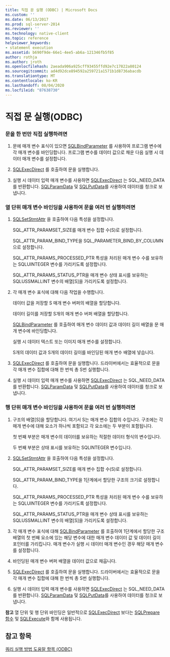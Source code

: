 ```yaml
---
title: 직접 문 실행 (ODBC) | Microsoft Docs
ms.custom: ''
ms.date: 06/13/2017
ms.prod: sql-server-2014
ms.reviewer: ''
ms.technology: native-client
ms.topic: reference
helpviewer_keywords:
- statement execution
ms.assetid: b690f9de-66e1-4ee5-ab6a-121346fb5f85
author: rothja
ms.author: jroth
ms.openlocfilehash: 2aeada906a925cff93455ffd92e7c17822a80124
ms.sourcegitcommit: ad4d92dce894592a259721a1571b1d8736abacdb
ms.translationtype: MT
ms.contentlocale: ko-KR
ms.lasthandoff: 08/04/2020
ms.locfileid: "87638730"
---
```

# <a name="execute-a-statement-directly-odbc"></a>직접 문 실행(ODBC)
    
### <a name="to-execute-a-statement-directly-and-one-time-only"></a>문을 한 번만 직접 실행하려면  
  
1.  문에 매개 변수 표식이 있으면 [SQLBindParameter](../../native-client-odbc-api/sqlbindparameter.md) 를 사용하여 프로그램 변수에 각 매개 변수를 바인딩합니다. 프로그램 변수를 데이터 값으로 채운 다음 실행 시 데이터 매개 변수를 설정합니다.  
  
2.  [SQLExecDirect](https://go.microsoft.com/fwlink/?LinkId=58399) 를 호출하여 문을 실행합니다.  
  
3.  실행 시 데이터 입력 매개 변수를 사용하면 [SQLExecDirect](https://go.microsoft.com/fwlink/?LinkId=58399) 는 SQL_NEED_DATA를 반환합니다. [SQLParamData](https://go.microsoft.com/fwlink/?LinkId=58405) 및 [SQLPutData](../../native-client-odbc-api/sqlputdata.md)를 사용하여 데이터를 청크로 보냅니다.  
  
### <a name="to-execute-a-statement-multiple-times-by-using-column-wise-parameter-binding"></a>열 단위 매개 변수 바인딩을 사용하여 문을 여러 번 실행하려면  
  
1.  [SQLSetStmtAttr](../../native-client-odbc-api/sqlsetstmtattr.md) 을 호출하여 다음 특성을 설정합니다.  
  
     SQL_ATTR_PARAMSET_SIZE를 매개 변수 집합 수(S)로 설정합니다.  
  
     SQL_ATTR_PARAM_BIND_TYPE을 SQL_PARAMETER_BIND_BY_COLUMN으로 설정합니다.  
  
     SQL_ATTR_PARAMS_PROCESSED_PTR 특성을 처리된 매개 변수 수를 보유하는 SQLUINTEGER 변수를 가리키도록 설정합니다.  
  
     SQL_ATTR_PARAMS_STATUS_PTR을 매개 변수 상태 표시를 보유하는 SQLUSSMALLINT 변수의 배열[S]을 가리키도록 설정합니다.  
  
2.  각 매개 변수 표식에 대해 다음 작업을 수행합니다.  
  
     데이터 값을 저장할 S 매개 변수 버퍼의 배열을 할당합니다.  
  
     데이터 길이를 저장할 S개의 매개 변수 버퍼 배열을 할당합니다.  
  
     [SQLBindParameter](../../native-client-odbc-api/sqlbindparameter.md) 를 호출하여 매개 변수 데이터 값과 데이터 길이 배열을 문 매개 변수에 바인딩합니다.  
  
     실행 시 데이터 텍스트 또는 이미지 매개 변수를 설정합니다.  
  
     S개의 데이터 값과 S개의 데이터 길이를 바인딩된 매개 변수 배열에 넣습니다.  
  
3.  [SQLExecDirect](https://go.microsoft.com/fwlink/?LinkId=58399) 를 호출하여 문을 실행합니다. 드라이버에서는 효율적으로 문을 각 매개 변수 집합에 대해 한 번씩 총 S번 실행합니다.  
  
4.  실행 시 데이터 입력 매개 변수를 사용하면 [SQLExecDirect](https://go.microsoft.com/fwlink/?LinkId=58399) 는 SQL_NEED_DATA를 반환합니다. [SQLParamData](https://go.microsoft.com/fwlink/?LinkId=58405) 및 [SQLPutData](../../native-client-odbc-api/sqlputdata.md)를 사용하여 데이터를 청크로 보냅니다.  
  
### <a name="to-execute-a-statement-multiple-times-by-using-row-wise-parameter-binding"></a>행 단위 매개 변수 바인딩을 사용하여 문을 여러 번 실행하려면  
  
1.  구조의 배열[S]을 할당합니다. 여기서 S는 매개 변수 집합의 수입니다. 구조에는 각 매개 변수에 대해 요소가 하나씩 포함되고 각 요소에는 두 부분이 포함됩니다.  
  
     첫 번째 부분은 매개 변수의 데이터를 보유하는 적절한 데이터 형식의 변수입니다.  
  
     두 번째 부분은 상태 표시를 보유하는 SQLINTEGER 변수입니다.  
  
2.  [SQLSetStmtAttr](../../native-client-odbc-api/sqlsetstmtattr.md) 을 호출하여 다음 특성을 설정합니다.  
  
     SQL_ATTR_PARAMSET_SIZE를 매개 변수 집합 수(S)로 설정합니다.  
  
     SQL_ATTR_PARAM_BIND_TYPE을 1단계에서 할당한 구조의 크기로 설정합니다.  
  
     SQL_ATTR_PARAMS_PROCESSED_PTR 특성을 처리된 매개 변수 수를 보유하는 SQLUINTEGER 변수를 가리키도록 설정합니다.  
  
     SQL_ATTR_PARAMS_STATUS_PTR을 매개 변수 상태 표시를 보유하는 SQLUSSMALLINT 변수의 배열[S]을 가리키도록 설정합니다.  
  
3.  각 매개 변수 표식에 대해 [SQLBindParameter](../../native-client-odbc-api/sqlbindparameter.md) 를 호출하여 1단계에서 할당한 구조 배열의 첫 번째 요소에 있는 해당 변수에 대한 매개 변수 데이터 값 및 데이터 길이 포인터를 가리킵니다. 매개 변수가 실행 시 데이터 매개 변수인 경우 해당 매개 변수를 설정합니다.  
  
4.  바인딩된 매개 변수 버퍼 배열을 데이터 값으로 채웁니다.  
  
5.  [SQLExecDirect](https://go.microsoft.com/fwlink/?LinkId=58399) 를 호출하여 문을 실행합니다. 드라이버에서는 효율적으로 문을 각 매개 변수 집합에 대해 한 번씩 총 S번 실행합니다.  
  
6.  실행 시 데이터 입력 매개 변수를 사용하면 [SQLExecDirect](https://go.microsoft.com/fwlink/?LinkId=58399) 는 SQL_NEED_DATA를 반환합니다. [SQLParamData](https://go.microsoft.com/fwlink/?LinkId=58405) 및 [SQLPutData](../../native-client-odbc-api/sqlputdata.md)를 사용하여 데이터를 청크로 보냅니다.  
  
 **참고** 열 단위 및 행 단위 바인딩은 일반적으로 [SQLExecDirect](https://go.microsoft.com/fwlink/?LinkId=59360) 보다는 [SQLPrepare 함수](https://go.microsoft.com/fwlink/?LinkId=58400) 및 [SQLExecute](https://go.microsoft.com/fwlink/?LinkId=58399)와 함께 사용됩니다.  
  
## <a name="see-also"></a>참고 항목  
 [쿼리 실행 방법 도움말 항목 &#40;ODBC&#41;](executing-queries-how-to-topics-odbc.md)  
  
  
